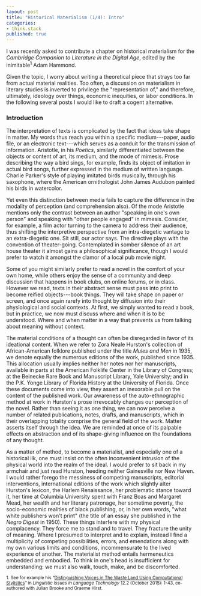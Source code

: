```yaml
---
layout: post
title: "Historical Materialism (1/4): Intro"
categories:
- think.stack
published: true
---
```


I was recently asked to contribute a chapter on historical materialism for the *Cambridge
Companion to Literature in the Digital Age*, edited by the inimitable<sup>1</sup> Adam Hammond.

Given the topic, I worry about writing a theoretical piece that strays too far from actual
material realities. Too often, a discussion on materialism in literary studies is inverted to
privilege the "representation of," and therefore, ultimately, ideology over things, economic
inequities, or labor conditions. In the following several posts I would like to draft a cogent
alternative.

### Introduction

The interpretation of texts is complicated by the fact that ideas take shape in matter. My
words thus reach you within a specific medium---paper, audio file, or an electronic
text---which serves as a conduit for the transmission of information. Aristotle, in his
*Poetics*, similarly differentiated between the objects or content of art, its medium, and the
mode of mimesis. Prose describing the way a bird sings, for example, finds its object of
imitation in actual bird songs, further expressed in the medium of written language.  Charlie
Parker's style of playing imitated birds musically, through his saxophone, where the American
ornithologist John James Audubon painted his birds in watercolor.

Yet even this distinction between media fails to capture the difference in the modality of
perception (and comprehension also). Of the mode Aristotle mentions only the contrast between
an author "speaking in one's own person" and speaking with "other people engaged" in mimesis.
Consider, for example, a film actor turning to the camera to address their audience, thus
shifting the interpretive perspective from an intra-diegetic vantage to an extra-diegetic one.
Sit still, our actor says.  The directive plays with the convention of theater-going.
Contemplated in somber silence of an art house theater it almost gains a philosophical
significance, though I would prefer to watch it amongst the clamor of a local pub movie night.

Some of you might similarly prefer to read a novel in the comfort of your own home, while
others enjoy the sense of a community and deep discussion that happens in book clubs, on online
forums, or in class. However we read, texts in their abstract sense must pass into print to
become reified objects---book things. They will take shape on paper or screen, and once again
rarefy into thought by diffusion into their physiological and social contexts. At first, we
simply wanted to read a book, but in practice, we now must discuss where and when it is to be
understood. Where and when matter in a way that prevents us from talking about meaning without
context.

The material conditions of a thought can often be disregarded in favor of its ideational
content. When we refer to Zora Neale Hurston's collection of African-American folklore
published under the title *Mules and Men* in 1935, we denote equally the numerous editions of
the work, published since 1935. This allocation usually implies neither her notes nor her
manuscripts, available in parts at the American Folklife Center in the Library of Congress; at
the Beinecke Rare Book and Manuscript Library, Yale University; and in the P.K. Yonge Library
of Florida History at the University of Florida.  Once these documents come into view, they
assert an inexorable pull on the content of the published work. Our awareness of the
auto-ethnographic method at work in Hurston's prose irrevocably changes our perception of the
novel. Rather than seeing it as one thing, we can now perceive a number of related
publications, notes, drafts, and manuscripts, which in their overlapping totality comprise the
general field of the work. Matter asserts itself through the idea. We are reminded at once of
its palpable effects on abstraction and of its shape-giving influence on the foundations of any
thought.

As a matter of method, to become a materialist, and especially one of a historical ilk, one
must insist on the often inconvenient intrusion of the physical world into the realm of the
ideal. I would prefer to sit back in my armchair and just read Hurston, heeding neither
Gainesville nor New Haven. I would rather forego the messiness of competing manuscripts,
editorial interventions, international editions of the work which slightly alter Hurston's
lexicon, the Harlem Renaissance, her problematic stance toward it, her time at Columbia
University spent with Franz Boas and Margaret Mead, her wealth and her literary patronage, her
sometime poverty, the socio-economic realities of black publishing, or, in her own words, "what
white publishers won't print" (the title of an essay she published in the *Negro Digest* in
1950). These things interfere with my physical complacency. They force me to stand and to
travel. They fracture the unity of meaning. Where I presumed to interpret and to explain,
instead I find a multiplicity of competing possibilities, errors, and emendations along with my
own various limits and conditions, incommensurate to the lived experience of another. The
materialist method entails hermeneutics embedded and embodied. To think in one's head is
insufficient for understanding: we must also walk, touch, make, and be discomforted.

<sup>1. See for example his “[Distinguishing Voices in The Waste Land Using Computational
Stylistics](http://www.adamhammond.com/wp-content/uploads/2015/05/55-158-1-pb-3.pdf)” in
*Linguistic Issues in Language Technology* 12.2 (October 2015): 1-43, co-authored with
Julian Brooke and Graeme Hirst.</sup>
